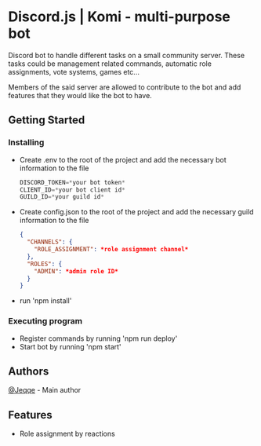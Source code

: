 # Discord.js | Komi - multi-purpose bot

Discord bot to handle different tasks on a small community server. These tasks could be management related commands, automatic role assignments, vote systems, games etc...

Members of the said server are allowed to contribute to the bot and add features that they would like the bot to have.

## Getting Started

### Installing

- Create .env to the root of the project and add the necessary bot information to the file
  ```js
  DISCORD_TOKEN=*your bot token*
  CLIENT_ID=*your bot client id*
  GUILD_ID=*your guild id*
  ```
- Create config.json to the root of the project and add the necessary guild information to the file
  ```json
  {
    "CHANNELS": {
      "ROLE_ASSIGNMENT": *role assignment channel*
    },
    "ROLES": {
      "ADMIN": *admin role ID*
    }
  }
  ```
- run 'npm install'

### Executing program

- Register commands by running 'npm run deploy'
- Start bot by running 'npm start'

## Authors

[@Jeqqe](https://github.com/Jeqqe) - Main author

## Features

- Role assignment by reactions
